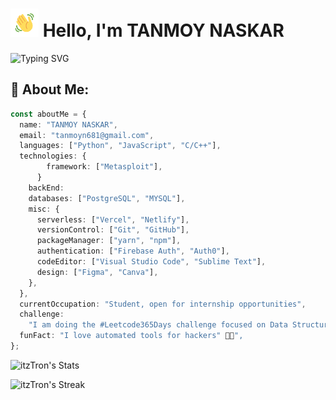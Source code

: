 # <img src="wave.gif" alt="Hi" height="45" width="45"/> Hello, I'm TANMOY NASKAR

<!--[![](https://img.shields.io/twitter/follow/niladrix719?logo=twitter&style=for-the-b<adge&color=3382ed&labelColor=0f172a)](https://twitter.com/niladrix719)-->

![Typing SVG](https://readme-typing-svg.herokuapp.com?font=Fira+Code&pause=1000&random=false&width=435&lines=Cyber+Security+Student;Open-Source+Contributor;Diploma+Computer+Science+Student;2%2B+Years+of+Coding+Experience)

## 💫 About Me:

```typescript
const aboutMe = {
  name: "TANMOY NASKAR",
  email: "tanmoyn681@gmail.com",
  languages: ["Python", "JavaScript", "C/C++"],
  technologies: {
        framework: ["Metasploit"],
      }
    backEnd:
    databases: ["PostgreSQL", "MYSQL"],
    misc: {
      serverless: ["Vercel", "Netlify"],
      versionControl: ["Git", "GitHub"],
      packageManager: ["yarn", "npm"],
      authentication: ["Firebase Auth", "Auth0"],
      codeEditor: ["Visual Studio Code", "Sublime Text"],
      design: ["Figma", "Canva"],
    },
  },
  currentOccupation: "Student, open for internship opportunities",
  challenge:
    "I am doing the #Leetcode365Days challenge focused on Data Structures and Algorithms",
  funFact: "I love automated tools for hackers" 🤖🔧",
};
```

![itzTron's Stats](https://github-readme-stats.vercel.app/api?username=itzTron&theme=algolia&show_icons=true&hide_border=true&count_private=true)

![itzTron's Streak](https://github-readme-streak-stats.herokuapp.com/?user=itzTron&theme=algolia&hide_border=true)

